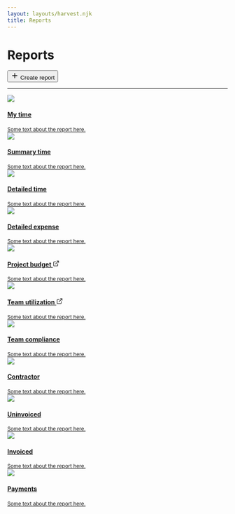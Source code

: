 ```yaml
---
layout: layouts/harvest.njk
title: Reports
---
```


<main>
  <div class="flex justify-space-between">
    <div class="flex">
      <h1>Reports</h1>
    </div>
    <div class="flex">
      <button class="button primary">
        <svg xmlns="http://www.w3.org/2000/svg" width="18" height="18" viewBox="0 0 24 24" fill="none" stroke="currentColor" stroke-width="2" stroke-linecap="round" stroke-linejoin="round"><line x1="12" y1="5" x2="12" y2="19"></line><line x1="5" y1="12" x2="19" y2="12"></line></svg>
        Create report
      </button>
    </div>
  </div>

  <hr class="mt-16">

  <nav class="reports-list mb-24">
    <a href="#" class="report-box">
      <img src="{{ '/images/snap.png' | url }}">
      <div>
        <h4>My time</h4>
        <small class="color-secondary">Some text about the report here.</small>
      </div>
    </a>
    <a href="{{ '/report-summary' | url }}" class="report-box">
      <img src="{{ '/images/snap.png' | url }}">
      <div>
        <h4>Summary time</h4>
        <small class="color-secondary">Some text about the report here.</small>
      </div>
    </a>
    <a href="{{ '/report-detailed' | url }}" class="report-box">
      <img src="{{ '/images/snap.png' | url }}">
      <div>
        <h4>Detailed time</h4>
        <small class="color-secondary">Some text about the report here.</small>
      </div>
    </a>
    <a href="#" class="report-box">
      <img src="{{ '/images/snap.png' | url }}">
      <div>
        <h4>Detailed expense</h4>
        <small class="color-secondary">Some text about the report here.</small>
      </div>
    </a>
    <a href="{{ '/projects' | url }}" class="report-box">
      <img src="{{ '/images/snap.png' | url }}">
      <div>
        <h4>Project budget <svg xmlns="http://www.w3.org/2000/svg" width="15" height="15" viewBox="0 0 24 24" fill="none" stroke="currentColor" stroke-width="2" stroke-linecap="round" stroke-linejoin="round"><path d="M18 13v6a2 2 0 0 1-2 2H5a2 2 0 0 1-2-2V8a2 2 0 0 1 2-2h6"></path><polyline points="15 3 21 3 21 9"></polyline><line x1="10" y1="14" x2="21" y2="3"></line></svg></h4>
        <small class="color-secondary">Some text about the report here.</small>
      </div>
    </a>
    <a href="{{ '/team' | url }}" class="report-box">
      <img src="{{ '/images/snap.png' | url }}">
      <div>
        <h4>Team utilization <svg xmlns="http://www.w3.org/2000/svg" width="15" height="15" viewBox="0 0 24 24" fill="none" stroke="currentColor" stroke-width="2" stroke-linecap="round" stroke-linejoin="round"><path d="M18 13v6a2 2 0 0 1-2 2H5a2 2 0 0 1-2-2V8a2 2 0 0 1 2-2h6"></path><polyline points="15 3 21 3 21 9"></polyline><line x1="10" y1="14" x2="21" y2="3"></line></svg></h4>
        <small class="color-secondary">Some text about the report here.</small>
      </div>
    </a>
    <a href="#" class="report-box">
      <img src="{{ '/images/snap.png' | url }}">
      <div>
        <h4>Team compliance</h4>
        <small class="color-secondary">Some text about the report here.</small>
      </div>
    </a>
    <a href="#" class="report-box">
      <img src="{{ '/images/snap.png' | url }}">
      <div>
        <h4>Contractor</h4>
        <small class="color-secondary">Some text about the report here.</small>
      </div>
    </a>
    <a href="#" class="report-box">
      <img src="{{ '/images/snap.png' | url }}">
      <div>
        <h4>Uninvoiced</h4>
        <small class="color-secondary">Some text about the report here.</small>
      </div>
    </a>
    <a href="#" class="report-box">
      <img src="{{ '/images/snap.png' | url }}">
      <div>
        <h4>Invoiced</h4>
        <small class="color-secondary">Some text about the report here.</small>
      </div>
    </a>
    <a href="#" class="report-box">
      <img src="{{ '/images/snap.png' | url }}">
      <div>
        <h4>Payments</h4>
        <small class="color-secondary">Some text about the report here.</small>
      </div>
    </a>
  </nav>

</main>
